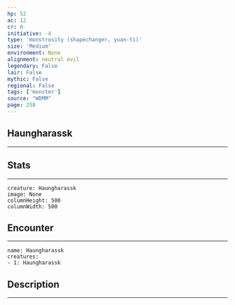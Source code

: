 ```yaml
---
hp: 52
ac: 12
cr: 0
initiative: -4
type: 'monstrosity (shapechanger, yuan-ti)'    
size: 'Medium'
environment: None
alignment: neutral evil
legendary: False
lair: False
mythic: False
regional: False
tags: ['monster']
source: "WDMM"
page: 258
---
```


## Haungharassk
---



## Stats
---

```statblock
creature: Haungharassk
image: None
columnHeight: 500
columnWidth: 500
```

## Encounter
---

```encounter-table
name: Haungharassk
creatures:
- 1: Haungharassk
```

## Description
---





